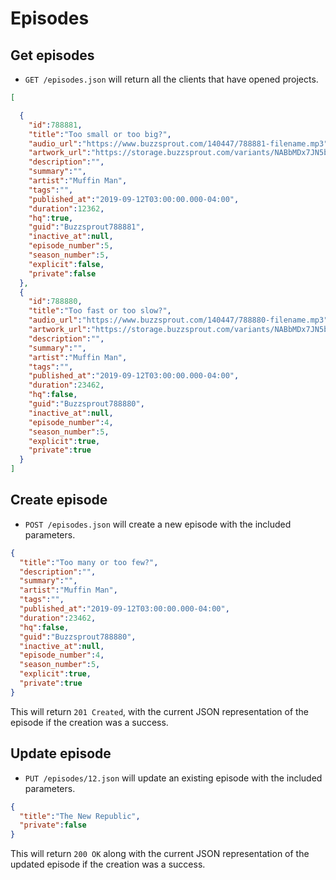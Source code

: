 Episodes
========

Get episodes
------------

* `GET /episodes.json` will return all the clients that have opened projects.

```json
[

  {
    "id":788881,
    "title":"Too small or too big?",
    "audio_url":"https://www.buzzsprout.com/140447/788881-filename.mp3",
    "artwork_url":"https://storage.buzzsprout.com/variants/NABbMDx7JN5bSLzLPXyj67jA/8d66eb17bb7d02ca4856ab443a78f2148cafbb129f58a3c81282007c6fe24ff2",
    "description":"",
    "summary":"",
    "artist":"Muffin Man",
    "tags":"",
    "published_at":"2019-09-12T03:00:00.000-04:00",
    "duration":12362,
    "hq":true,
    "guid":"Buzzsprout788881",
    "inactive_at":null,
    "episode_number":5,
    "season_number":5,
    "explicit":false,
    "private":false
  },
  {
    "id":788880,
    "title":"Too fast or too slow?",
    "audio_url":"https://www.buzzsprout.com/140447/788880-filename.mp3",
    "artwork_url":"https://storage.buzzsprout.com/variants/NABbMDx7JN5bSLzLPXyj67jA/8d66eb17bb7d02ca4856ab443a78f2148cafbb129f58a3c81282007c6fe24ff2",
    "description":"",
    "summary":"",
    "artist":"Muffin Man",
    "tags":"",
    "published_at":"2019-09-12T03:00:00.000-04:00",
    "duration":23462,
    "hq":false,
    "guid":"Buzzsprout788880",
    "inactive_at":null,
    "episode_number":4,
    "season_number":5,
    "explicit":true,
    "private":true
  }
]
```
Create episode
-------------
* `POST /episodes.json` will create a new episode with the included parameters.

```json
{
  "title":"Too many or too few?",
  "description":"",
  "summary":"",
  "artist":"Muffin Man",
  "tags":"",
  "published_at":"2019-09-12T03:00:00.000-04:00",
  "duration":23462,
  "hq":false,
  "guid":"Buzzsprout788880",
  "inactive_at":null,
  "episode_number":4,
  "season_number":5,
  "explicit":true,
  "private":true
}
```

This will return `201 Created`,  with the current JSON representation of the episode if the creation was a success.

Update episode
-------------
* `PUT /episodes/12.json` will update an existing episode with the included parameters.

```json
{
  "title":"The New Republic",
  "private":false
}
```

This will return `200 OK` along with the current JSON representation of the updated episode if the creation was a success.
